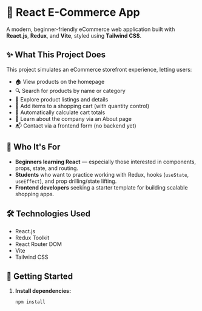 # 🛒 React E-Commerce App

A modern, beginner-friendly eCommerce web application built with **React.js**, **Redux**, and **Vite**, styled using **Tailwind CSS**.

## ✨ What This Project Does

This project simulates an eCommerce storefront experience, letting users:

- 🏠 View products on the homepage
- 🔍 Search for products by name or category
- 📄 Explore product listings and details
- 🛒 Add items to a shopping cart (with quantity control)
- 🧮 Automatically calculate cart totals
- 🧾 Learn about the company via an About page
- 📬 Contact via a frontend form (no backend yet)

## 👥 Who It's For

- **Beginners learning React** — especially those interested in components, props, state, and routing.
- **Students** who want to practice working with Redux, hooks (`useState`, `useEffect`), and prop drilling/state lifting.
- **Frontend developers** seeking a starter template for building scalable shopping apps.

## 🛠️ Technologies Used

- React.js
- Redux Toolkit
- React Router DOM
- Vite
- Tailwind CSS

## 🚀 Getting Started

1. **Install dependencies:**
   ```bash
   npm install
